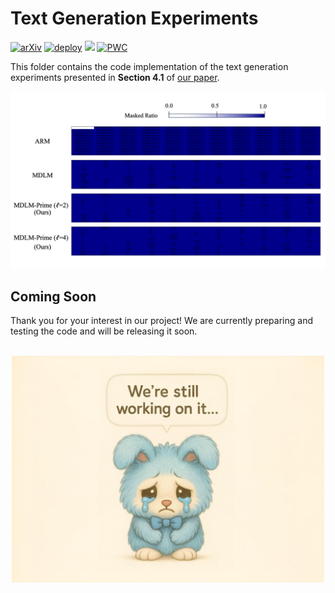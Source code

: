 # Text Generation Experiments

[![arXiv](https://img.shields.io/badge/arXiv-2505.18495-b31b1b.svg?logo=arxiv&logoColor=red)](https://arxiv.org/abs/2505.18495) [![deploy](https://img.shields.io/badge/🤗_HuggingFace%20-MDM_Prime%20-orange)](https://huggingface.co/chen-hao-chao/mdm-prime) [<img src="https://img.shields.io/badge/dockerhub-MDLM_Prime-blue.svg?logo=docker">](https://hub.docker.com/r/chenhaochao/mdlm-prime) [![PWC](https://img.shields.io/endpoint.svg?url=https://paperswithcode.com/badge/beyond-masked-and-unmasked-discrete-diffusion/language-modelling-on-openwebtext)](https://paperswithcode.com/sota/language-modelling-on-openwebtext?p=beyond-masked-and-unmasked-discrete-diffusion)


This folder contains the code implementation of the text generation experiments presented in **Section 4.1** of [our paper](https://arxiv.org/abs/2505.18495).

<img src="assets/text_demo.gif" alt="text_demo" width="800px">

## Coming Soon

Thank you for your interest in our project! We are currently preparing and testing the code and will be releasing it soon.

<div align="center">
<br>
<img src="../assets/avatar.jpg" width="500">
</div>